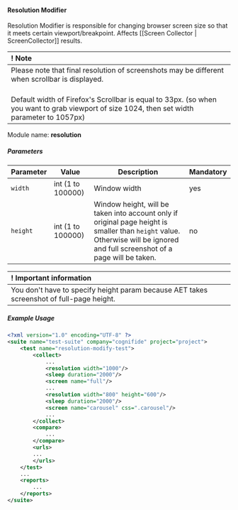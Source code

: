 #### Resolution Modifier

Resolution Modifier is responsible for changing browser screen size so that it meets certain viewport/breakpoint. 
Affects [[Screen Collector | ScreenCollector]] results.  

| ! Note |
|:------ |
| Please note that final resolution of screenshots may be different when scrollbar is displayed. <br/><br/> 
Default  width of Firefox's Scrollbar is equal to 33px.  (so when you want to grab viewport of size 1024, then set width parameter to 1057px) |

Module name: **resolution**

##### Parameters

| Parameter | Value | Description | Mandatory |
| --------- | ----- | ----------- | --------- |
| `width` | int (1 to 100000) | Window width | yes |
| `height` | int (1 to 100000) | Window height, will be taken into account only if original page height is smaller than `height` value. Otherwise will be ignored and full screenshot of a page will be taken. | no |

| ! Important information |
|:----------------------- |
| You don't have to specify height param because AET takes screenshot of full-page height. |

##### Example Usage

```xml
<?xml version="1.0" encoding="UTF-8" ?>
<suite name="test-suite" company="cognifide" project="project">
    <test name="resolution-modify-test">
        <collect>
            ...
            <resolution width="1000"/>
            <sleep duration="2000"/>
            <screen name="full"/>
            ...
            <resolution width="800" height="600"/>
            <sleep duration="2000"/>
            <screen name="carousel" css=".carousel"/>
            ...
        </collect>
        <compare>
            ...
        </compare>
        <urls>
        ...
        </urls>
    </test>
    ...
    <reports>
        ...
    </reports>
</suite>
```
